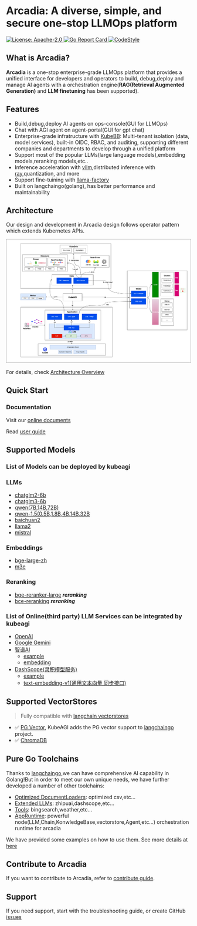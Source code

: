 # Arcadia: A diverse, simple, and secure one-stop LLMOps platform

<div align="left">
  <p>
    <a href="https://opensource.org/licenses/apache-2-0">
      <img alt="License: Apache-2.0" src="https://img.shields.io/github/license/kubeagi/arcadia" />
    </a>
    <a href="https://goreportcard.com/report/github.com/kubeagi/arcadia">
      <img alt="Go Report Card" src="https://goreportcard.com/badge/kubeagi/arcadia?style=flat-square" />
    </a>
    <a href="https://github.com/psf/black">
      <img alt="CodeStyle" src="https://img.shields.io/badge/code%20style-black-000000.svg" />
    </a>
  </p>
</div>

## What is Arcadia?

**Arcadia** is a one-stop enterprise-grade LLMOps platform that provides a unified interface for developers and operators to build, debug,deploy and manage AI agents with a orchestration engine(**RAG(Retrieval Augmented Generation)** and **LLM finetuning** has been supported).

## Features

* Build,debug,deploy AI agents on ops-console(GUI for LLMOps)
* Chat with AGI agent on agent-portal(GUI for gpt chat)
* Enterprise-grade infratructure with [KubeBB](https://github.com/kubebb): Multi-tenant isolation (data, model services), built-in OIDC, RBAC, and auditing, supporting different companies and departments to develop through a unified platform
* Support most of the popular LLMs(large language models),embedding models,reranking models,etc..
* Inference acceleration with [vllm](https://github.com/vllm-project/vllm),distributed inference with [ray](https://github.com/ray-project/ray),quantization, and more
* Support fine-tuining with [llama-factory](https://github.com/hiyouga/LLaMA-Factory)
* Built on langchaingo(golang), has better performance and maintainability

## Architecture

Our design and development in Arcadia design follows operator pattern which extends Kubernetes APIs.

![Arch](./docs/images/kubeagi.drawio.png)

For details, check [Architecture Overview](http://kubeagi.k8s.com.cn/docs/Concepts/architecture-overview)

## Quick Start

### Documentation

Visit our [online documents](http://kubeagi.k8s.com.cn/docs/intro)

Read [user guide](http://kubeagi.k8s.com.cn/docs/UserGuide/intro)

## Supported Models

### List of Models can be deployed by kubeagi

### LLMs

* [chatglm2-6b](https://huggingface.co/THUDM/chatglm2-6b)
* [chatglm3-6b](https://huggingface.co/THUDM/chatglm3-6b>)
* [qwen(7B,14B,72B)](https://huggingface.co/Qwen)
* [qwen-1.5(0.5B,1.8B,4B,14B,32B](https://huggingface.co/collections/Qwen/qwen15-65c0a2f577b1ecb76d786524)
* [baichuan2](https://huggingface.co/baichuan-inc)
* [llama2](https://huggingface.co/meta-llama)
* [mistral](https://huggingface.co/mistralai)

### Embeddings

* [bge-large-zh](https://huggingface.co/BAAI/bge-large-zh-v1.5)
* [m3e](https://huggingface.co/moka-ai/m3e-base)

### Reranking

* [bge-reranker-large](https://huggingface.co/BAAI/bge-reranker-large) ***reranking***
* [bce-reranking](<https://github.com/netease-youdao/BCEmbedding>) ***reranking***

### List of Online(third party) LLM Services can be integrated by kubeagi

* [OpenAI](https://openai.com/)
* [Google Gemini](https://gemini.google.com/)
* [智谱AI](https://github.com/kubeagi/arcadia/tree/main/pkg/llms/zhipuai)
  * [example](https://github.com/kubeagi/arcadia/blob/main/examples/zhipuai/main.go)
  * [embedding](https://github.com/kubeagi/arcadia/tree/main/pkg/embeddings/zhipuai)
* [DashScope(灵积模型服务)](https://github.com/kubeagi/arcadia/tree/main/pkg/llms/dashscope)
  * [example](https://github.com/kubeagi/arcadia/blob/main/examples/dashscope/main.go)
  * [text-embedding-v1(通用文本向量 同步接口)](https://help.aliyun.com/zh/dashscope/developer-reference/text-embedding-api-details)

## Supported VectorStores

> Fully compatible with [langchain vectorstores](https://github.com/tmc/langchaingo/tree/main/vectorstores)

* ✅ [PG Vector](https://github.com/tmc/langchaingo/tree/main/vectorstores/pgvector), KubeAGI adds the PG vector support to [langchaingo](https://github.com/tmc/langchaingo) project.
* ✅ [ChromaDB](https://docs.trychroma.com/)

## Pure Go Toolchains

Thanks to [langchaingo](https://github.com/tmc/langchaingo),we can have comprehensive AI capability in Golang!But in order to meet our own unique needs, we have further developed a number of other toolchains:

* [Optimized DocumentLoaders](https://github.com/kubeagi/arcadia/tree/main/pkg/documentloaders): optimized csv,etc...
* [Extended LLMs](https://github.com/kubeagi/arcadia/tree/main/pkg/llms): zhipuai,dashscope,etc...
* [Tools](https://github.com/kubeagi/arcadia/tree/main/pkg/tools): bingsearch,weather,etc...
* [AppRuntime](https://github.com/kubeagi/arcadia/tree/main/pkg/appruntime): powerful node(LLM,Chain,KonwledgeBase,vectorstore,Agent,etc...) orchestration runtime for arcadia

We have provided some examples on how to use them. See more details at [here](https://github.com/kubeagi/arcadia/tree/main/examples)

## Contribute to Arcadia

If you want to contribute to Arcadia, refer to [contribute guide](http://kubeagi.k8s.com.cn/docs/Contribute/prepare-and-start).

## Support

If you need support, start with the troubleshooting guide, or create GitHub [issues](https://github.com/kubeagi/arcadia/issues/new)

